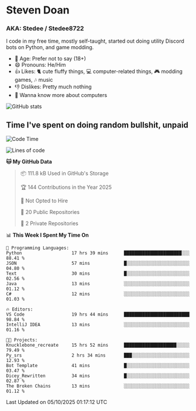 # Steven Doan
### AKA: Stedee / Stedee8722
I code in my free time, mostly self-taught, started out doing utility Discord bots on Python, and game modding.

- 🤔 Age: Prefer not to say (18+)
- 😄 Pronouns: He/Him
- 👍 Likes: 🐈 cute fluffy things, 💻 computer-related things, 🎮 modding games, 🎶 music
- 👎 Dislikes: Pretty much nothing
- 🥹 Wanna know more about computers

![GitHub stats](https://github-readme-stats-iota-mocha-40.vercel.app/api?username=Stedee8722&show=prs_merged,prs_merged_percentage&show_icons=true&theme=transparent)

## Time I've spent on doing random bullshit, unpaid
<!--START_SECTION:Time I've spent on doing random bullshit, unpaid-->
![Code Time](http://img.shields.io/badge/Code%20Time-348%20hrs%2055%20mins-blue)

![Lines of code](https://img.shields.io/badge/From%20Hello%20World%20I%27ve%20Written-89.2%20thousand%20lines%20of%20code-blue)

**🐱 My GitHub Data** 

> 📦 111.8 kB Used in GitHub's Storage 
 > 
> 🏆 144 Contributions in the Year 2025
 > 
> 🚫 Not Opted to Hire
 > 
> 📜 20 Public Repositories 
 > 
> 🔑 2 Private Repositories 
 > 
📊 **This Week I Spent My Time On** 

```text
💬 Programming Languages: 
Python                   17 hrs 39 mins      ██████████████████████░░░   88.41 % 
JSON                     57 mins             █░░░░░░░░░░░░░░░░░░░░░░░░   04.80 % 
Text                     30 mins             █░░░░░░░░░░░░░░░░░░░░░░░░   02.56 % 
Java                     13 mins             ░░░░░░░░░░░░░░░░░░░░░░░░░   01.12 % 
C#                       12 mins             ░░░░░░░░░░░░░░░░░░░░░░░░░   01.03 % 

🔥 Editors: 
VS Code                  19 hrs 44 mins      █████████████████████████   98.84 % 
IntelliJ IDEA            13 mins             ░░░░░░░░░░░░░░░░░░░░░░░░░   01.16 % 

🐱‍💻 Projects: 
Knucklebone_recreate     15 hrs 52 mins      ████████████████████░░░░░   79.49 % 
Py_srs                   2 hrs 34 mins       ███░░░░░░░░░░░░░░░░░░░░░░   12.93 % 
Bot Template             41 mins             █░░░░░░░░░░░░░░░░░░░░░░░░   03.47 % 
Dicey_Rewritten          34 mins             █░░░░░░░░░░░░░░░░░░░░░░░░   02.87 % 
The Broken Chains        13 mins             ░░░░░░░░░░░░░░░░░░░░░░░░░   01.12 % 
```


 Last Updated on 05/10/2025 01:17:12 UTC
<!--END_SECTION:Time I've spent on doing random bullshit, unpaid-->
